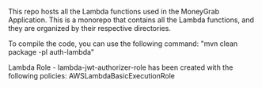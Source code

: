This repo hosts all the Lambda functions used in the MoneyGrab Application.
This is a monorepo that contains all the Lambda functions, and they are organized by their respective directories.

To compile the code, you can use the following command:
    "mvn clean package -pl auth-lambda"

Lambda Role - lambda-jwt-authorizer-role has been created with the following policies:
    AWSLambdaBasicExecutionRole

